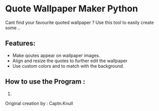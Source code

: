 # Quote Wallpaper Maker Python
Cant find your favourite quoted wallpaper ? Use this tool to easily create some .. 

## Features:
* Make qoutes appear on wallpaper images.
* Align and resize the quotes to further edit the wallpaper
* Use custom colors and to match with the background.

## How to use the Program :
1. 
Original creation by : Captn.Knull
